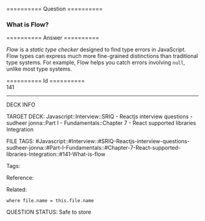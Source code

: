========== Question ==========  

### What is Flow?  

========== Answer ==========  

_Flow_ is a _static type checker_ designed to find type errors in JavaScript. Flow types can express much more fine-grained distinctions than traditional type systems. For example, Flow helps you catch errors involving `null`, unlike most type systems.

========== Id ==========  
141

---

DECK INFO

TARGET DECK: Javascript::Interview::SRIQ - Reactjs interview questions - sudheer jonna::Part I - Fundamentals::Chapter 7 - React supported libraries Integration

FILE TAGS: #Javascript::#Interview::#SRIQ-Reactjs-interview-questions-sudheer-jonna::#Part-I-Fundamentals::#Chapter-7-React-supported-libraries-Integration::#141-What-is-flow

Tags:

Reference:

Related:

```dataview
where file.name = this.file.name
```
QUESTION STATUS: Safe to store
